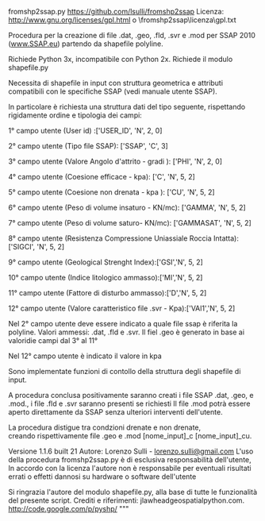 fromshp2ssap.py
https://github.com/lsulli/fromshp2ssap
Licenza: http://www.gnu.org/licenses/gpl.html
o \fromshp2ssap\licenza\gpl.txt 

Procedura per la creazione di file .dat, .geo, .fld, .svr e .mod
per SSAP 2010 (www.SSAP.eu) partendo da shapefile polyline.

Richiede Python 3x, incompatibile con Python 2x.
Richiede il modulo shapefile.py 

Necessita di shapefile in input con struttura geometrica 
e attributi compatibili con le specifiche SSAP (vedi manuale utente SSAP).

In particolare è richiesta una struttura dati del tipo seguente, 
rispettando rigidamente ordine e tipologia dei campi:

1° campo utente (User id) :['USER_ID', 'N', 2, 0]

2° campo utente (Tipo file SSAP): ['SSAP', 'C', 3]

3° campo utente (Valore Angolo d'attrito - gradi ): ['PHI', 'N', 2, 0]

4° campo utente (Coesione efficace - kpa): ['C', 'N', 5, 2]

5° campo utente (Coesione non drenata - kpa ): ['CU', 'N', 5, 2]

6° campo utente (Peso di volume insaturo - KN/mc): ['GAMMA', 'N', 5, 2]

7° campo utente (Peso di volume saturo- KN/mc): ['GAMMASAT', 'N', 5, 2]

8° campo utente (Resistenza Compressione Uniassiale Roccia Intatta): ['SIGCI', 'N', 5, 2]

9° campo utente (Geological Strenght Index):['GSI','N', 5, 2]

10° campo utente (Indice litologico ammasso):['MI','N', 5, 2]

11° campo utente (Fattore di disturbo ammasso):['D','N', 5, 2]

12° campo utente (Valore caratteristico file .svr - Kpa):['VAl1','N', 5, 2]


Nel 2° campo utente deve essere indicato a quale file ssap è riferita la polyline.
Valori ammessi: .dat, .fld e .svr. Il fiel .geo è generato in base ai valoridie campi dal 3° al 11°

Nel 12° campo utente è indicato il valore in kpa 

Sono implementate funzioni di contollo della struttura degli shapefile di input.

A procedura conclusa positivamente saranno creati i file SSAP 
.dat, .geo,  e .mod., i file .fld e .svr saranno presenti se richiesti
Il file .mod potrà essere aperto direttamente da SSAP 
senza ulteriori interventi dell'utente.

La procedura distigue tra condzioni drenate e non drenate,  
creando rispettivamente file .geo e .mod [nome_input]_c [nome_input]_cu.

Versione 1.1.6 built 21
Autore: Lorenzo Sulli - lorenzo.sulli@gmail.com
L'uso della procedura fromshp2ssap.py è di esclusiva responsabilità dell'utente, 
In accordo con la licenza l'autore non è responsabile per eventuali risultati errati o effetti dannosi 
su hardware o software dell'utente

Si ringrazia l'autore del modulo shapefile.py, alla base di tutte le funzionalità del presente script.
Crediti e riferimenti: jlawhead<at>geospatialpython.com. http://code.google.com/p/pyshp/
"""
